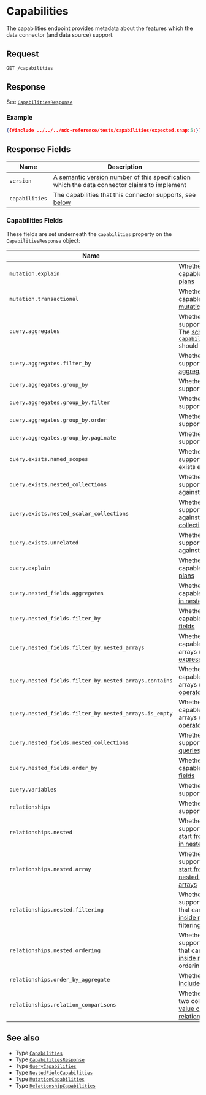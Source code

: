 # Capabilities

The capabilities endpoint provides metadata about the features which the data connector (and data source) support.

## Request

```
GET /capabilities
```

## Response

See [`CapabilitiesResponse`](../reference/types.md#capabilitiesresponse)

### Example

```json
{{#include ../../../ndc-reference/tests/capabilities/expected.snap:5:}}
```

## Response Fields

| Name           | Description                                                                                                        |
| -------------- | ------------------------------------------------------------------------------------------------------------------ |
| `version`      | A [semantic version number](https://semver.org) of this specification which the data connector claims to implement |
| `capabilities` | The capabilities that this connector supports, see [below](#capabilities-fields)                                   |

### Capabilities Fields

These fields are set underneath the `capabilities` property on the `CapabilitiesResponse` object:

| Name                                                   | Description                                                                                                                                                                                 |
| ------------------------------------------------------ | ------------------------------------------------------------------------------------------------------------------------------------------------------------------------------------------- |
| `mutation.explain`                                     | Whether the data connector is capable of [describing mutation plans](explain.md)                                                                                                            |
| `mutation.transactional`                               | Whether the data connector is capable of executing [multiple mutations in a transaction](mutations/README.md#multiple-operations)                                                           |
| `query.aggregates`                                     | Whether the data connector supports [aggregate queries](queries/aggregates.md). The [schema `capabilities.query.aggregates`](schema/capabilities.md) should also be returned.               |
| `query.aggregates.filter_by`                           | Whether the data connector supports [filtering by aggregated values](queries/filtering.md#computing-an-aggregate)                                                                           |
| `query.aggregates.group_by`                            | Whether the data connector supports [grouping operations](queries/grouping.md)                                                                                                              |
| `query.aggregates.group_by.filter`                     | Whether the data connector supports [filtering on groups](queries/grouping.md#filtering)                                                                                                    |
| `query.aggregates.group_by.order`                      | Whether the data connector supports [ordering on groups](queries/grouping.md#ordering)                                                                                                      |
| `query.aggregates.group_by.paginate`                   | Whether the data connector supports [pagination on groups](queries/grouping.md#pagination)                                                                                                  |
| `query.exists.named_scopes`                            | Whether the data connector supports [named scopes](queries/filtering.md#referencing-a-column-from-a-collection-in-scope) in exists expressions                                              |
| `query.exists.nested_collections`                      | Whether the data connector supports [exists expressions](queries/filtering.md#exists-expressions) against [nested collections](queries/field-selection.md#nested-collections)               |
| `query.exists.nested_scalar_collections`               | Whether the data connector supports [exists expressions](queries/filtering.md#exists-expressions) against [nested scalar collections](queries/field-selection.md#nested-scalar-collections) |
| `query.exists.unrelated`                               | Whether the data connector supports [exists expressions](queries/filtering.md#exists-expressions) against unrelated collections                                                             |
| `query.explain`                                        | Whether the data connector is capable of [describing query plans](explain.md)                                                                                                               |
| `query.nested_fields.aggregates`                       | Whether the data connector is capable of [aggregating fields in nested objects](queries/aggregates.md)                                                                                      |
| `query.nested_fields.filter_by`                        | Whether the data connector is capable of [filtering by nested fields](queries/filtering.md#referencing-nested-fields-within-columns)                                                        |
| `query.nested_fields.filter_by.nested_arrays`          | Whether the data connector is capable of filtering over nested arrays using [`array_comparison` expressions](queries/filtering.md#nested-array-comparison-operators)                        |
| `query.nested_fields.filter_by.nested_arrays.contains` | Whether the data connector is capable of filtering over nested arrays using the [contains operator](queries/filtering.md#nested-array-comparison-operators)                                 |
| `query.nested_fields.filter_by.nested_arrays.is_empty` | Whether the data connector is capable of filtering over nested arrays using the is [empty operator](queries/filtering.md#nested-array-comparison-operators)                                 |
| `query.nested_fields.nested_collections`               | Whether the data connector supports [nested collection field queries](queries/field-selection.md#nested-collections)                                                                        |
| `query.nested_fields.order_by`                         | Whether the data connector is capable of [ordering by nested fields](queries/sorting.md#type-column)                                                                                        |
| `query.variables`                                      | Whether the data connector supports [queries with variables](queries/variables.md)                                                                                                          |
| `relationships`                                        | Whether the data connector supports [relationships](queries/relationships.md)                                                                                                               |
| `relationships.nested`                                 | Whether the data connector supports relationships that can [start from or end with columns in nested objects](queries/relationships.md#column-mappings)                                     |
| `relationships.nested.array`                           | Whether the data connector supports relationships that can [start from columns inside nested objects inside nested arrays](queries/relationships.md#column-mappings)                        |
| `relationships.nested.filtering`                       | Whether the data connector supports using relationships that can [start from columns inside nested objects](queries/relationships.md#column-mappings) while filtering                       |
| `relationships.nested.ordering`                        | Whether the data connector supports using relationships that can [start from columns inside nested objects](queries/relationships.md#column-mappings) while ordering                        |
| `relationships.order_by_aggregate`                     | Whether order by clauses can [include aggregates](queries/sorting.md#type-aggregate)                                                                                                        |
| `relationships.relation_comparisons`                   | Whether comparisons between two columns can include a [value column](queries/filtering.md#values-in-binary-operators) that is across a [relationship](queries/relationships.md)             |

## See also

- Type [`Capabilities`](../reference/types.md#capabilities)
- Type [`CapabilitiesResponse`](../reference/types.md#capabilitiesresponse)
- Type [`QueryCapabilities`](../reference/types.md#querycapabilities)
- Type [`NestedFieldCapabilities`](../reference/types.md#nestedfieldcapabilities)
- Type [`MutationCapabilities`](../reference/types.md#mutationcapabilities)
- Type [`RelationshipCapabilities`](../reference/types.md#relationshipcapabilities)
